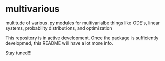 # multivarious
multitude of various .py modules for multivarialbe things like ODE's, linear systems, probability distributions, and optimization  

This repository is in active development.  Once the package is sufficiently developmed, this README will have a lot more info.

Stay tuned!!! 
